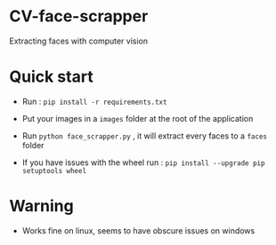 # CV-face-scrapper
Extracting faces with computer vision
# Quick start
- Run : `pip install -r requirements.txt`  
- Put your images in a `images` folder at the root of the application  
- Run `python face_scrapper.py` , it will extract every faces to a `faces` folder  

- If you have issues with the wheel run : `pip install --upgrade pip setuptools wheel`
# Warning
- Works fine on linux, seems to have obscure issues on windows